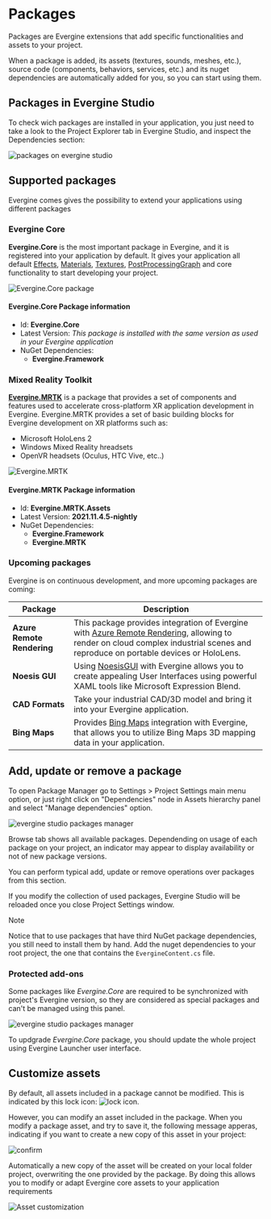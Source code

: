 # Packages

Packages are Evergine extensions that add specific functionalities and assets to your project.

When a package is added, its assets (textures, sounds, meshes, etc.), source code (components, behaviors, services, etc.) and its nuget dependencies are automatically added for you, so you can start using them.

## Packages in Evergine Studio

To check wich packages are installed in your application, you just need to take a look to the Project Explorer tab in Evergine Studio, and inspect the Dependencies section:

![packages on evergine studio](Images/mrtk_package.png)

## Supported packages

Evergine comes gives the possibility to extend your applications using different packages

### Evergine Core

**Evergine.Core** is the most important package in Evergine, and it is registered into your application by default. It gives your application all default [Effects](../graphics/effects/builtin_effects.md), [Materials](../graphics/materials/index.md), [Textures](../graphics/textures/index.md), [PostProcessingGraph](../graphics/postprocessing_graph/index.md) and core functionality to start developing your project.

![Evergine.Core package](Images/evergine_core.png)

#### Evergine.Core Package information
* Id: **Evergine.Core**
* Latest Version: *This package is installed with the same version as used in your Evergine application*
* NuGet Dependencies:
  * **Evergine.Framework**

### Mixed Reality Toolkit

[**Evergine.MRTK**](https://github.com/EvergineTeam/MixedRealityToolkit) is a package that provides a set of components and features used to accelerate cross-platform XR application development in Evergine.
Evergine.MRTK provides a set of basic building blocks for Evergine development on XR platforms such as:
* Microsoft HoloLens 2
* Windows Mixed Reality hreadsets
* OpenVR headsets (Oculus, HTC Vive, etc..)

![Evergine.MRTK](Images/MRTK_Examples.png)

#### Evergine.MRTK Package information
* Id: **Evergine.MRTK.Assets**
* Latest Version: **2021.11.4.5-nightly**
* NuGet Dependencies:
  * **Evergine.Framework**
  * **Evergine.MRTK**

### Upcoming packages

Evergine is on continuous development, and more upcoming packages are coming:

| Package | Description | 
| --- | --- |
| **Azure Remote Rendering** | This package provides integration of Evergine with [Azure Remote Rendering](https://azure.microsoft.com/es-es/services/remote-rendering/), allowing to render on cloud complex industrial scenes and reproduce on portable devices or HoloLens. |
| **Noesis GUI** | Using [NoesisGUI](https://www.noesisengine.com/) with Evergine allows you to create appealing User Interfaces using powerful XAML tools like Microsoft Expression Blend. |
| **CAD Formats** | Take your industrial CAD/3D model and bring it into your Evergine application. |
| **Bing Maps** | Provides [Bing Maps](https://www.bingmapsportal.com/) integration with Evergine, that allows you to utilize Bing Maps 3D mapping data in your application. |

## Add, update or remove a package

To open Package Manager go to Settings > Project Settings main menu option, or just right click on "Dependencies" node in Assets hierarchy panel and select "Manage dependencies" option.

![evergine studio packages manager](Images/package_manager.png)

Browse tab shows all available packages. Dependending on usage of each package on your project, an indicator may appear to display availability or not of new package versions.

You can perform typical add, update or remove operations over packages from this section.

If you modify the collection of used packages, Evergine Studio will be reloaded once you close Project Settings window.

> [!Note]
> Notice that to use packages that have third NuGet package dependencies, you still need to install them by hand. Add the nuget dependencies to your root project, the one that contains the `EvergineContent.cs` file.

### Protected add-ons
Some packages like _Evergine.Core_ are required to be synchronized with project's Evergine version, so they are considered as special packages and can't be managed using this panel.

![evergine studio packages manager](Images/package_manager_protected.png)

To updgrade _Evergine.Core_ package, you should update the whole project using Evergine Launcher user interface.

## Customize assets

By default, all assets included in a package cannot be modified. This is indicated by this lock icon: ![lock icon](Images/locked_icon.png).

However, you can modify an asset included in the package. When you modify a package asset, and try to save it, the following message apperas, indicating if you want to create a new copy of this asset in your project:

![confirm](Images/package_locked_save.png)


Automatically a new copy of the asset will be created on your local folder project, overwriting the one provided by the package. By doing this allows you to modify or adapt Evergine core assets to your application requirements

![Asset customization](Images/asset_edit.png)
